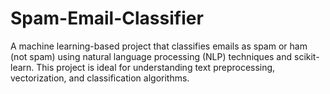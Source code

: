 # Spam-Email-Classifier
A machine learning-based project that classifies emails as spam or ham (not spam) using natural language processing (NLP) techniques and scikit-learn. This project is ideal for understanding text preprocessing, vectorization, and classification algorithms.
